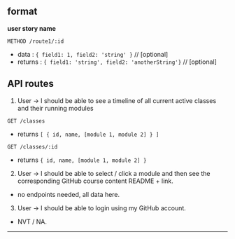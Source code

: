 ## format

**user story name**

`METHOD /route1/:id`
* data : `{ field1: 1, field2: 'string' }` // [optional]
* returns : `{ field1: 'string', field2: 'anotherString'}` // [optional] 


## API routes

1. User -> I should be able to see a timeline of all current active classes and their running modules

`GET /classes`
* returns `[ { id, name, [module 1, module 2] } ]`

`GET /classes/:id`
* returns `{ id, name, [module 1, module 2] }`

2. User -> I should be able to select / click a module and then see the corresponding GitHub course content README + link.
- no endpoints needed, all data here.

3. User -> I should be able to login using my GitHub account.
- NVT / NA.

---
